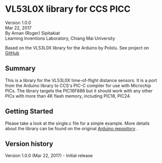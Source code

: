 # VL53L0X library for CCS PICC

 Version 1.0.0<br>
 Mar 22, 2017<br>
 By Arnan (Roger) Sipitakiat<br>
 Learning Inventions Laboratory, Chiang Mai University

Based on the VL53L0X library for the Arduino by Pololu. See project on [GitHub](https://github.com/pololu/vl53l0x-arduino) 

## Summary

This is a library for the VL53L0X time-of-flight distance sensors. It is a port from the Arduino library to CCS's PIC-C compiler for use with Microchip PICs. The library targets the PIC16F886 but it should work with any other PICs with more than 4K flash memory, including PIC18, PIC24. 

## Getting Started

Please take a look at the single.c file for a simple example.
More details about the library can be found on the original [Arduino repository](https://github.com/pololu/vl53l0x-arduino) . 


## Version history
Version 1.0.0 (Mar 22, 2017) - Initial release





